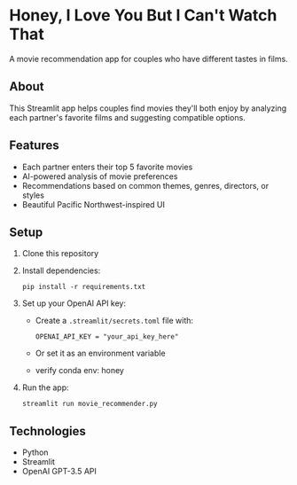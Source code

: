 # Honey, I Love You But I Can't Watch That

A movie recommendation app for couples who have different tastes in films.

## About

This Streamlit app helps couples find movies they'll both enjoy by analyzing each partner's favorite films and suggesting compatible options.

## Features

- Each partner enters their top 5 favorite movies
- AI-powered analysis of movie preferences
- Recommendations based on common themes, genres, directors, or styles
- Beautiful Pacific Northwest-inspired UI

## Setup

1. Clone this repository
2. Install dependencies:
   ```
   pip install -r requirements.txt
   ```
3. Set up your OpenAI API key:
   - Create a `.streamlit/secrets.toml` file with:
     ```
     OPENAI_API_KEY = "your_api_key_here"
     ```
   - Or set it as an environment variable

   - verify conda env: honey

4. Run the app:
   ```
   streamlit run movie_recommender.py
   ```

## Technologies

- Python
- Streamlit
- OpenAI GPT-3.5 API 